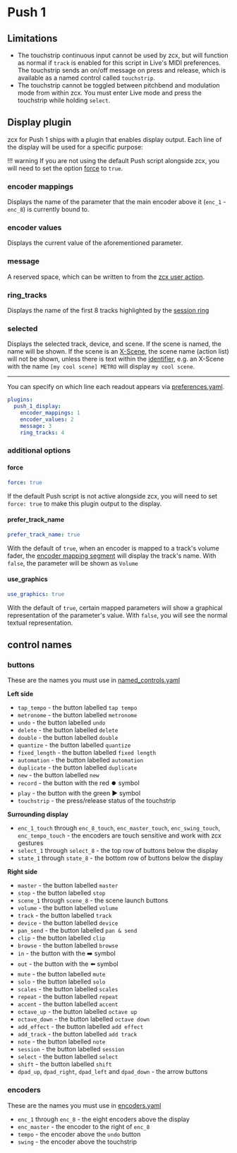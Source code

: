 # Push 1 

## Limitations

- The touchstrip continuous input cannot be used by zcx, but will function as normal if `track` is enabled for this script in Live's MIDI preferences. The touchstrip sends an on/off message on press and release, which is available as a named control called `touchstrip`.
- The touchstrip cannot be toggled between pitchbend and modulation mode from within zcx. You must enter Live mode and press the touchstrip while holding `select`.

## Display plugin

zcx for Push 1 ships with a plugin that enables display output.
Each line of the display will be used for a specific purpose:

!!! warning
    If you are not using the default Push script alongside zcx, you will need to set the option [force](#force) to `true`.

### encoder mappings

Displays the name of the parameter that the main encoder above it (`enc_1` - `enc_8`) is currently bound to.

### encoder values

Displays the current value of the aforementioned parameter.

### message

A reserved space, which can be written to from the [zcx user action](../../lessons/zcx-user-action.md#msg).

### ring_tracks

Displays the name of the first 8 tracks highlighted by the [session ring](../../lessons/session-ring.md)

### selected

Displays the selected track, device, and scene.
If the scene is named, the name will be shown.
If the scene is an [X-Scene](https://www.cxpman.com/manual/core-concepts/#x-scenes), the scene name (action list) will not be shown, unless there is text within the [identifier](https://www.cxpman.com/manual/core-concepts/#identifiers), e.g. an X-Scene with the name `[my cool scene] METRO` will display `my cool scene`.

---

You can specify on which line each readout appears via [preferences.yaml](../configuration-files/preferences.md#plugins).

```yaml
plugins:
  push_1_display:
    encoder_mappings: 1
    encoder_values: 2
    message: 3
    ring_tracks: 4
```

### additional options

#### force
```yaml
force: true
```

If the default Push script is not active alongside zcx, you will need to set `force: true` to make this plugin output to the display.

#### prefer_track_name

```yaml
prefer_track_name: true
```

With the default of `true`, when an encoder is mapped to a track's volume fader, the [encoder mapping segment](#encoder-mappings) will display the track's name.
With `false`, the parameter will be shown as `Volume`

#### use_graphics

```yaml
use_graphics: true
```

With the default of `true`, certain mapped parameters will show a graphical representation of the parameter's value.
With `false`, you will see the normal textual representation.

## control names

### buttons

These are the names you must use in [named_controls.yaml](../../lessons/getting-started/zcx-concepts.md#named-controls-and-matrix-controls)

**Left side**

- `tap_tempo` - the button labelled `tap tempo`
- `metronome` - the button labelled `metronome`
- `undo` - the button labelled `undo`
- `delete` - the button labelled `delete`
- `double` - the button labelled `double`
- `quantize` - the button labelled `quantize`
- `fixed_length` - the button labelled `fixed length`
- `automation` - the button labelled `automation`
- `duplicate` - the button labelled `duplicate`
- `new` - the button labelled `new`
- `record` - the button with the red ⏺️ symbol
- `play` - the button with the green ▶️ symbol
- `touchstrip` - the press/release status of the touchstrip

**Surrounding display**

- `enc_1_touch` through `enc_8_touch`, `enc_master_touch`, `enc_swing_touch`, `enc_tempo_touch` - the encoders are touch sensitive and work with zcx gestures
- `select_1` through `select_8` - the top row of buttons below the display
- `state_1` through `state_8` - the bottom row of buttons below the display

**Right side**

- `master` - the button labelled `master`
- `stop` - the button labelled `stop`
- `scene_1` through `scene_8` - the scene launch buttons
- `volume` - the button labelled `volume`
- `track` - the button labelled `track`
- `device` - the button labelled `device`
- `pan_send` - the button labelled `pan & send`
- `clip` - the button labelled `clip`
- `browse` - the button labelled `browse`
- `in` - the button with the ➡️ symbol
- `out` - the button with the ⬅️ symbol
- `mute` - the button labelled `mute`
- `solo` - the button labelled `solo`
- `scales` - the button labelled `scales`
- `repeat` - the button labelled `repeat`
- `accent` - the button labelled `accent`
- `octave_up` - the button labelled `octave up`
- `octave_down` - the button labelled `octave down`
- `add_effect` - the button labelled `add effect`
- `add_track` - the button labelled `add track`
- `note` - the button labelled `note`
- `session` - the button labelled `session`
- `select` - the button labelled `select`
- `shift` - the button labelled `shift`
- `dpad_up`, `dpad_right`, `dpad_left` and `dpad_down` - the arrow buttons

### encoders

These are the names you must use in [encoders.yaml](../encoder.md)

- `enc_1` through `enc_8` - the eight encoders above the display
- `enc_master` - the encoder to the right of `enc_8`
- `tempo` - the encoder above the `undo` button
- `swing` - the encoder above the touchstrip
